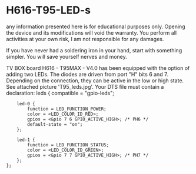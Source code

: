 # H616-T95-LED-s
any information presented here is for educational purposes only. Opening the device and its modifications will void the warranty. You perform all activities at your own risk, I am not responsible for any damages.

If you have never had a soldering iron in your hand, start with something simpler. You will save yourself nerves and money.

TV BOX board H616 - T95MAX - V4.0 has been equipped with the option of adding two LEDs.
The diodes are driven from port "H" bits 6 and 7.
Depending on the connection, they can be active in the low or high state.
See attached picture 'T95_leds.jpg'.
Your DTS file must contain a declaration:
	leds {
		compatible = "gpio-leds";

		led-0 {
			function = LED_FUNCTION_POWER;
			color = <LED_COLOR_ID_RED>;
			gpios = <&pio 7 6 GPIO_ACTIVE_HIGH>; /* PH6 */
			default-state = "on";
		};

		led-1 {
			function = LED_FUNCTION_STATUS;
			color = <LED_COLOR_ID_GREEN>;
			gpios = <&pio 7 7 GPIO_ACTIVE_HIGH>; /* PH7 */
		};
	};
